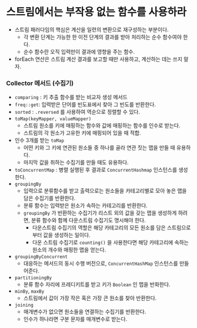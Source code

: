 # 스트림에서는 부작용 없는 함수를 사용하라

* 스트림 패러다임의 핵심은 계산을 일련의 변환으로 재구성하는 부분이다.
  * 각 변환 단계는 가능한 한 이전 단계의 결과를 받아 처리하는 순수 함수여야 한다.
  * 순수 함수란 오직 입력만이 결과에 영향을 주는 함수.
* forEach 연산은 스트림 계산 결과를 보고할 때만 사용하고, 계산하는 데는 쓰지 말자.

### Collector 메서드 (수집기)
* `comparing` : 키 추출 함수를 받는 비교자 생성 메서드
* `freq::get`: 입력받은 단어를 빈도표에서 찾아 그 빈도를 반환한다.
* `sorted` : `.reversed` 를 사용하여 역순으로 정렬할 수 있다.
* `toMap(keyMapper, valueMapper)` 
  * 스트림 원소를 키에 매핑하는 함수와 값에 매핑하는 함수를 인수로 받는다.
  * 스트림의 각 원소가 고유한 키에 매핑되어 있을 때 적합.
* 인수 3개를 받는 `toMap`
  * 어떤 키와 그 키에 연관된 원소들 중 하나를 골라 연관 짓는 맵을 만들 때 유용하다.
  * 마지막 값을 취하는 수집기를 만들 때도 유용하다.
* `toConcurrentMap` : 병렬 실행된 후 결과로 `ConcurrentHashmap` 인스턴스를 생성한다.
* `groupingBy`
  * 입력으로 분류함수를 받고 출력으로는 원소들을 카테고리별로 모아 놓은 맵을 담은 수집기를 반환한다.
  * 분류 함수는 입력받은 원소가 속하는 카테고리를 반환한다.
  * `groupingBy` 가 반환하는 수집기가 리스트 외의 값을 갖는 맵을 생성하게 하려면,
    분류 함수와 함께 다운스트림 수집기도 명시해야 한다.
    * 다운스트림 수집기의 역할은 해당 카테고리의 모든 원소를 담은 스트림으로부터 값을 생성하는 일이다.
    * 다운 스트림 수집기로 `counting()` 을 사용한다면 해당 카테고리에 속하는 원소의 개수와 매핑한 맵을 얻는다.
* `groupingByConcurrent`
  * 대응하는 메서드의 동시 수행 버전으로, `ConcurrentHashMap` 인스턴스를 만들어준다.
* `partitioningBy`
  * 분류 함수 자리에 프레디키트를 받고 키가 `Boolean` 인 맵을 반화한다.
* `minBy`, `maxBy`
  * 스트림에서 값이 가장 작은 혹은 가장 큰 원소를 찾아 반환한다.
* `joining`
  * 매개변수가 없으면 원소들을 연결하는 수집기를 반환한다.
  * 인수가 하나라면 구분 문자를 매개변수로 받는다.